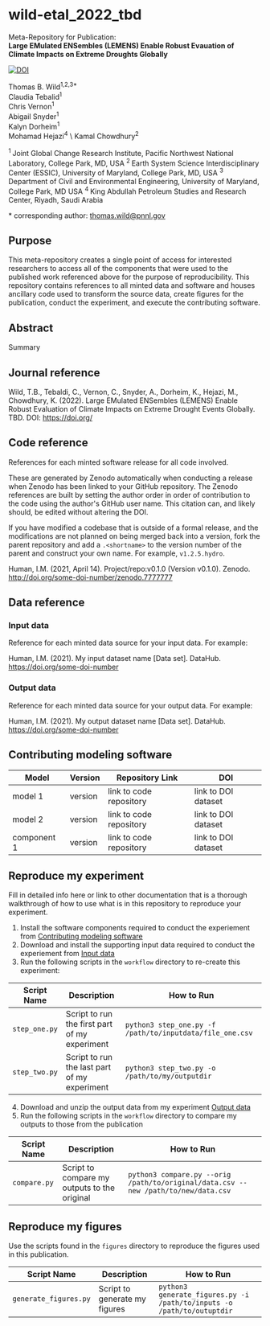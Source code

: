 <!--your zenodo badge here-->

# wild-etal_2022_tbd
Meta-Repository for Publication: \
**Large EMulated ENSembles (LEMENS) Enable Robust Evauation of Climate Impacts on Extreme Droughts Globally**

[![DOI](https://zenodo.org/badge/265119113.svg)](https://zenodo.org/badge/latestdoi/265119113)

Thomas B. Wild<sup>1,2,3\*</sup> \
Claudia Tebalid<sup>1</sup> \
Chris Vernon<sup>1</sup> \
Abigail Snyder<sup>1</sup> \
Kalyn Dorheim<sup>1</sup> \
Mohamad Hejazi<sup>4</sup> \ 
Kamal Chowdhury<sup>2</sup>

<sup>1 </sup> Joint Global Change Research Institute, Pacific Northwest National Laboratory, College Park, MD, USA
<sup>2 </sup> Earth System Science Interdisciplinary Center (ESSIC), University of Maryland, College Park, MD, USA
<sup>3 </sup> Department of Civil and Environmental Engineering, University of Maryland, College Park, MD USA
<sup>4 </sup> King Abdullah Petroleum Studies and Research Center, Riyadh, Saudi Arabia

\* corresponding author:  thomas.wild@pnnl.gov

## Purpose
This meta-repository creates a single point of access for interested researchers to access all of the components that were used to the published work referenced above for the purpose of reproducibility. This repository contains references to all minted data and software and houses ancillary code used to transform the source data, create figures for the publication, conduct the experiment, and execute the contributing software.

## Abstract
Summary

## Journal reference
Wild, T.B., Tebaldi, C., Vernon, C., Snyder, A., Dorheim, K., Hejazi, M., Chowdhury, K. (2022). Large EMulated ENSembles (LEMENS) Enable Robust Evaluation of Climate Impacts on Extreme Drought Events Globally. TBD. DOI: https://doi.org/

## Code reference
References for each minted software release for all code involved.  

These are generated by Zenodo automatically when conducting a release when Zenodo has been linked to your GitHub repository. The Zenodo references are built by setting the author order in order of contribution to the code using the author's GitHub user name.  This citation can, and likely should, be edited without altering the DOI.

If you have modified a codebase that is outside of a formal release, and the modifications are not planned on being merged back into a version, fork the parent repository and add a `.<shortname>` to the version number of the parent and construct your own name.  For example, `v1.2.5.hydro`.

Human, I.M. (2021, April 14). Project/repo:v0.1.0 (Version v0.1.0). Zenodo. http://doi.org/some-doi-number/zenodo.7777777

## Data reference

### Input data
Reference for each minted data source for your input data.  For example:

Human, I.M. (2021). My input dataset name [Data set]. DataHub. https://doi.org/some-doi-number

### Output data
Reference for each minted data source for your output data.  For example:

Human, I.M. (2021). My output dataset name [Data set]. DataHub. https://doi.org/some-doi-number

## Contributing modeling software
| Model | Version | Repository Link | DOI |
|-------|---------|-----------------|-----|
| model 1 | version | link to code repository | link to DOI dataset |
| model 2 | version | link to code repository | link to DOI dataset |
| component 1 | version | link to code repository | link to DOI dataset |

## Reproduce my experiment
Fill in detailed info here or link to other documentation that is a thorough walkthrough of how to use what is in this repository to reproduce your experiment.

1. Install the software components required to conduct the experiement from [Contributing modeling software](#contributing-modeling-software)
2. Download and install the supporting input data required to conduct the experiement from [Input data](#input-data)
3. Run the following scripts in the `workflow` directory to re-create this experiment:

| Script Name | Description | How to Run |
| --- | --- | --- |
| `step_one.py` | Script to run the first part of my experiment | `python3 step_one.py -f /path/to/inputdata/file_one.csv` |
| `step_two.py` | Script to run the last part of my experiment | `python3 step_two.py -o /path/to/my/outputdir` |

4. Download and unzip the output data from my experiment [Output data](#output-data)
5. Run the following scripts in the `workflow` directory to compare my outputs to those from the publication

| Script Name | Description | How to Run |
| --- | --- | --- |
| `compare.py` | Script to compare my outputs to the original | `python3 compare.py --orig /path/to/original/data.csv --new /path/to/new/data.csv` |

## Reproduce my figures
Use the scripts found in the `figures` directory to reproduce the figures used in this publication.

| Script Name | Description | How to Run |
| --- | --- | --- |
| `generate_figures.py` | Script to generate my figures | `python3 generate_figures.py -i /path/to/inputs -o /path/to/outuptdir` |
